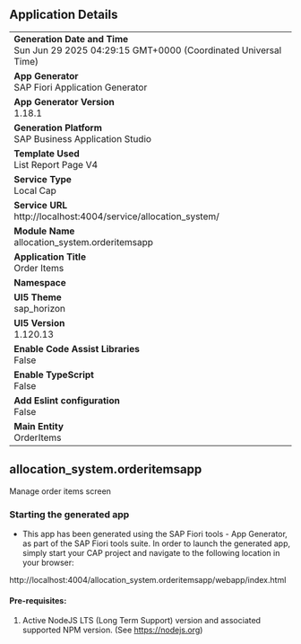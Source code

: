 ## Application Details
|               |
| ------------- |
|**Generation Date and Time**<br>Sun Jun 29 2025 04:29:15 GMT+0000 (Coordinated Universal Time)|
|**App Generator**<br>SAP Fiori Application Generator|
|**App Generator Version**<br>1.18.1|
|**Generation Platform**<br>SAP Business Application Studio|
|**Template Used**<br>List Report Page V4|
|**Service Type**<br>Local Cap|
|**Service URL**<br>http://localhost:4004/service/allocation_system/|
|**Module Name**<br>allocation_system.orderitemsapp|
|**Application Title**<br>Order Items|
|**Namespace**<br>|
|**UI5 Theme**<br>sap_horizon|
|**UI5 Version**<br>1.120.13|
|**Enable Code Assist Libraries**<br>False|
|**Enable TypeScript**<br>False|
|**Add Eslint configuration**<br>False|
|**Main Entity**<br>OrderItems|

## allocation_system.orderitemsapp

Manage order items screen

### Starting the generated app

-   This app has been generated using the SAP Fiori tools - App Generator, as part of the SAP Fiori tools suite.  In order to launch the generated app, simply start your CAP project and navigate to the following location in your browser:

http://localhost:4004/allocation_system.orderitemsapp/webapp/index.html

#### Pre-requisites:

1. Active NodeJS LTS (Long Term Support) version and associated supported NPM version.  (See https://nodejs.org)


